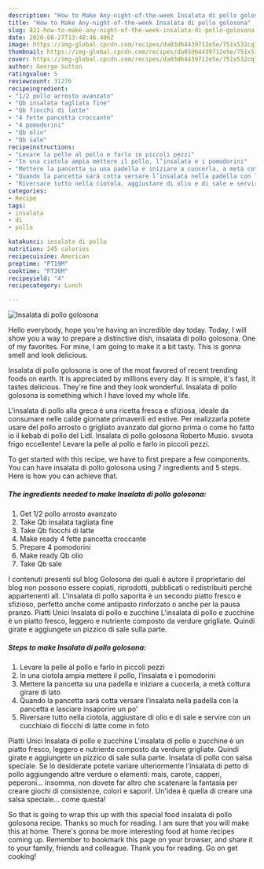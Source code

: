 ```yaml
---
description: "How to Make Any-night-of-the-week Insalata di pollo golosona"
title: "How to Make Any-night-of-the-week Insalata di pollo golosona"
slug: 821-how-to-make-any-night-of-the-week-insalata-di-pollo-golosona
date: 2020-08-27T13:48:46.406Z
image: https://img-global.cpcdn.com/recipes/da03d64439712e5e/751x532cq70/insalata-di-pollo-golosona-recipe-main-photo.jpg
thumbnail: https://img-global.cpcdn.com/recipes/da03d64439712e5e/751x532cq70/insalata-di-pollo-golosona-recipe-main-photo.jpg
cover: https://img-global.cpcdn.com/recipes/da03d64439712e5e/751x532cq70/insalata-di-pollo-golosona-recipe-main-photo.jpg
author: George Sutton
ratingvalue: 5
reviewcount: 31276
recipeingredient:
- "1/2 pollo arrosto avanzato"
- "Qb insalata tagliata fine"
- "Qb fiocchi di latte"
- "4 fette pancetta croccante"
- "4 pomodorini"
- "Qb olio"
- "Qb sale"
recipeinstructions:
- "Levare la pelle al pollo e farlo in piccoli pezzi"
- "In una ciotola ampia mettere il pollo, l’insalata e i pomodorini"
- "Mettere la pancetta su una padella e iniziare a cuocerla, a metà cottura girare di lato"
- "Quando la pancetta sarà cotta versare l’insalata nella padella con la pancetta e lasciare insaporire un po’"
- "Riversare tutto nella ciotola, aggiustare di olio e di sale e servire con un cucchiaio di fiocchi di latte come in foto"
categories:
- Recipe
tags:
- insalata
- di
- pollo

katakunci: insalata di pollo 
nutrition: 245 calories
recipecuisine: American
preptime: "PT19M"
cooktime: "PT36M"
recipeyield: "4"
recipecategory: Lunch

---
```



![Insalata di pollo golosona](https://img-global.cpcdn.com/recipes/da03d64439712e5e/751x532cq70/insalata-di-pollo-golosona-recipe-main-photo.jpg)

Hello everybody, hope you're having an incredible day today. Today, I will show you a way to prepare a distinctive dish, insalata di pollo golosona. One of my favorites. For mine, I am going to make it a bit tasty. This is gonna smell and look delicious.

Insalata di pollo golosona is one of the most favored of recent trending foods on earth. It is appreciated by millions every day. It is simple, it's fast, it tastes delicious. They're fine and they look wonderful. Insalata di pollo golosona is something which I have loved my whole life.

L&#39;insalata di pollo alla greca è una ricetta fresca e sfiziosa, ideale da consumare nelle calde giornate primaverili ed estive. Per realizzarla potete usare del pollo arrosto o grigliato avanzato dal giorno prima o come ho fatto io il kebab di pollo del Lidl. Insalata di pollo golosona Roberto Musio. svuota frigo eccellente! Levare la pelle al pollo e farlo in piccoli pezzi.


To get started with this recipe, we have to first prepare a few components. You can have insalata di pollo golosona using 7 ingredients and 5 steps. Here is how you can achieve that.

<!--inarticleads1-->

##### The ingredients needed to make Insalata di pollo golosona:

1. Get 1/2 pollo arrosto avanzato
1. Take Qb insalata tagliata fine
1. Take Qb fiocchi di latte
1. Make ready 4 fette pancetta croccante
1. Prepare 4 pomodorini
1. Make ready Qb olio
1. Take Qb sale


I contenuti presenti sul blog Golosona dei quali è autore il proprietario del blog non possono essere copiati, riprodotti, pubblicati o redistribuiti perché appartenenti all. L&#39;insalata di pollo saporita è un secondo piatto fresco e sfizioso, perfetto anche come antipasto rinforzato o anche per la pausa pranzo. Piatti Unici Insalata di pollo e zucchine L&#39;insalata di pollo e zucchine è un piatto fresco, leggero e nutriente composto da verdure grigliate. Quindi girate e aggiungete un pizzico di sale sulla parte. 

<!--inarticleads2-->

##### Steps to make Insalata di pollo golosona:

1. Levare la pelle al pollo e farlo in piccoli pezzi
1. In una ciotola ampia mettere il pollo, l’insalata e i pomodorini
1. Mettere la pancetta su una padella e iniziare a cuocerla, a metà cottura girare di lato
1. Quando la pancetta sarà cotta versare l’insalata nella padella con la pancetta e lasciare insaporire un po’
1. Riversare tutto nella ciotola, aggiustare di olio e di sale e servire con un cucchiaio di fiocchi di latte come in foto


Piatti Unici Insalata di pollo e zucchine L&#39;insalata di pollo e zucchine è un piatto fresco, leggero e nutriente composto da verdure grigliate. Quindi girate e aggiungete un pizzico di sale sulla parte. Insalata di pollo con salsa speciale. Se lo desiderate potete variare ulteriormente l&#39;insalata di petto di pollo aggiungendo altre verdure o elementi: mais, carote, capperi, peperoni… insomma, non dovete far altro che scatenare la fantasia per creare giochi di consistenze, colori e sapori!. Un&#39;idea è quella di creare una salsa speciale… come questa! 

So that is going to wrap this up with this special food insalata di pollo golosona recipe. Thanks so much for reading. I am sure that you will make this at home. There's gonna be more interesting food at home recipes coming up. Remember to bookmark this page on your browser, and share it to your family, friends and colleague. Thank you for reading. Go on get cooking!
